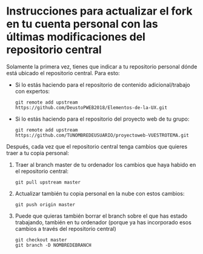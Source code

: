 # Instrucciones para actualizar el fork en tu cuenta personal con las últimas modificaciones del repositorio central

Solamente la primera vez, tienes que indicar a tu repositorio personal dónde está ubicado el repositorio central. Para esto:

- Si lo estás haciendo para el repositorio de contenido adicional/trabajo con expertos:
    ```
    git remote add upstream https://github.com/DeustoPWEB2018/Elementos-de-la-UX.git
    ```

- Si lo estás haciendo para el repositorio del proyecto web de tu grupo:
    ```
    git remote add upstream https://github.com/TUNOMBREDEUSUARIO/proyectoweb-VUESTROTEMA.git
    ```

Después, cada vez que el repositorio central tenga cambios que quieres traer a tu copia personal:

1. Traer al branch master de tu ordenador los cambios que haya habido en el repositorio central:
    ```
    git pull upstream master
    ```

2. Actualizar también tu copia personal en la nube con estos cambios:
    ```
    git push origin master
    ```
    
3. Puede que quieras también borrar el branch sobre el que has estado trabajando, también en tu ordenador (porque ya has incorporado esos cambios a través del repositorio central)
    ```
    git checkout master
    git branch -D NOMBREDEBRANCH
    ```